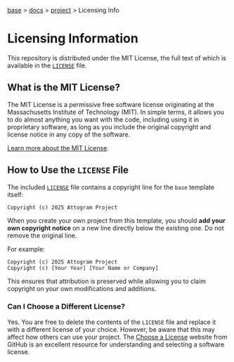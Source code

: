 [base](../README.md) > [docs](./README.md) > [project](./project.md) > Licensing Info

# Licensing Information

This repository is distributed under the MIT License, the full text of which
is available in the [`LICENSE`](../LICENSE) file.

## What is the MIT License?

The MIT License is a permissive free software license originating at the
Massachusetts Institute of Technology (MIT).
In simple terms, it allows you to do almost anything you want with the code,
including using it in proprietary software, as long as you include the
original copyright and license notice in any copy of the software.

[Learn more about the MIT License](https://choosealicense.com/licenses/mit/).

## How to Use the `LICENSE` File

The included [`LICENSE`](../LICENSE) file contains a copyright line for the
`base` template itself:

`Copyright (c) 2025 Attogram Project`

When you create your own project from this template, you should **add your own
copyright notice** on a new line directly below the existing one.
Do not remove the original line.

For example:

```
Copyright (c) 2025 Attogram Project
Copyright (c) [Your Year] [Your Name or Company]
```

This ensures that attribution is preserved while allowing you to claim
copyright on your own modifications and additions.

### Can I Choose a Different License?

Yes.
You are free to delete the contents of the `LICENSE` file and replace it with
a different license of your choice.
However, be aware that this may affect how others can use your project.
The [Choose a License](https://choosealicense.com/) website from GitHub is an
excellent resource for understanding and selecting a software license.
